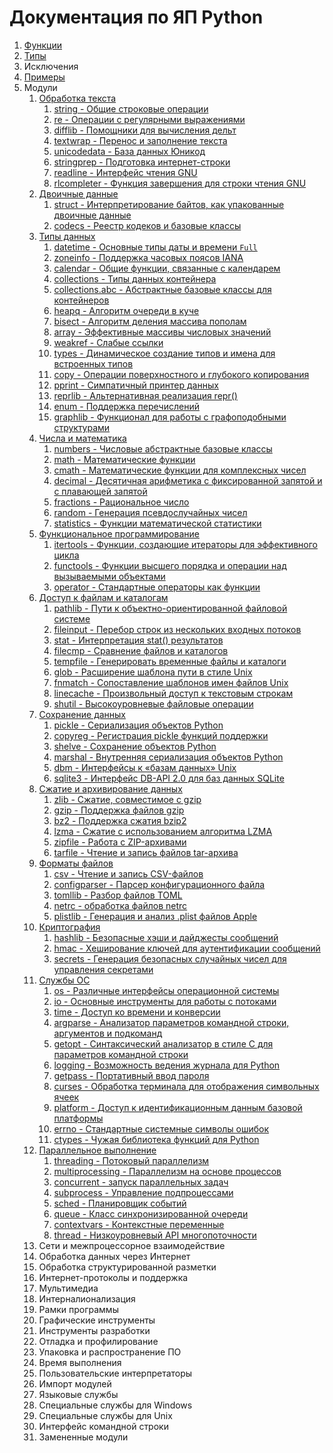 # Документация по ЯП Python

1. [Функции](src/1_functions.md)
2. [Типы](src/2_types.md)
3. Исключения
4. [Примеры](src/4_examples.md)
5. Модули
    1. [Обработка текста](src/modules/5_1_modules.md)
         1. [string - Общие строковые операции](src/modules/5_1_modules.md#1)
         2. [re - Операции с регулярными выражениями](src/modules/5_1_modules.md#2)
         3. [difflib - Помощники для вычисления дельт](src/modules/5_1_modules.md#3)
         4. [textwrap - Перенос и заполнение текста](src/modules/5_1_modules.md#4)
         5. [unicodedata - База данных Юникод](src/modules/5_1_modules.md#5)
         6. [stringprep - Подготовка интернет-строки](src/modules/5_1_modules.md#6)
         7. [readline - Интерфейс чтения GNU](src/modules/5_1_modules.md#7)
         8. [rlcompleter - Функция завершения для строки чтения GNU](src/modules/5_1_modules.md#8)
    2. [Двоичные данные](src/modules/5_2_modules.md)
         1. [struct - Интерпретирование байтов, как упакованные двоичные данные](src/modules/5_2_modules.md#1)
         2. [codecs - Реестр кодеков и базовые классы](src/modules/5_2_modules.md#2)
    3.  [Типы данных](src/modules/5_3_modules.md)
          1. [datetime - Основные типы даты и времени `Full`](src/modules/5_3_modules.md#1)
          2. [zoneinfo - Поддержка часовых поясов IANA](src/modules/5_3_modules.md#2)
          3. [calendar - Общие функции, связанные с календарем](src/modules/5_3_modules.md#3)
          4. [collections - Типы данных контейнера](src/modules/5_3_modules.md#4)
          5. [collections.abc - Абстрактные базовые классы для контейнеров](src/modules/5_3_modules.md#5)
          6. [heapq - Алгоритм очереди в куче](src/modules/5_3_modules.md#6)
          7. [bisect - Алгоритм деления массива пополам](src/modules/5_3_modules.md#7)
          8. [array - Эффективные массивы числовых значений](src/modules/5_3_modules.md#8)
          9. [weakref - Слабые ссылки](src/modules/5_3_modules.md#9)
          10. [types - Динамическое создание типов и имена для встроенных типов](src/modules/5_3_modules.md#10)
          11. [copy - Операции поверхностного и глубокого копирования](src/modules/5_3_modules.md#11)
          12. [pprint - Симпатичный принтер данных](src/modules/5_3_modules.md#12)
          13. [reprlib - Альтернативная реализация repr()](src/modules/5_3_modules.md#13)
          14. [enum - Поддержка перечислений](src/modules/5_3_modules.md#14)
          15. [graphlib - Функционал для работы с графоподобными структурами](src/modules/5_3_modules.md#15)
    4.  [Числа и математика](src/modules/5_4_modules.md)
          1. [numbers - Числовые абстрактные базовые классы](src/modules/5_4_modules.md#1)
          2. [math - Математические функции](src/modules/5_4_modules.md#2)
          3. [cmath - Математические функции для комплексных чисел](src/modules/5_4_modules.md#3)
          4. [decimal - Десятичная арифметика с фиксированной запятой и с плавающей запятой](src/modules/5_4_modules.md#4)
          5. [fractions - Рациональное число](src/modules/5_4_modules.md#5)
          6. [random - Генерация псевдослучайных чисел](src/modules/5_4_modules.md#6)
          7. [statistics - Функции математической статистики](src/modules/5_4_modules.md#7)
    5.  [Функциональное программирование](src/modules/5_5_modules.md)
          1. [itertools - Функции, создающие итераторы для эффективного цикла](src/modules/5_5_modules.md#1)
          2. [functools - Функции высшего порядка и операции над вызываемыми объектами](src/modules/5_5_modules.md#2)
          3. [operator - Стандартные операторы как функции](src/modules/5_5_modules.md#3)
    6.  [Доступ к файлам и каталогам](src/modules/5_6_modules.md)
          1. [pathlib - Пути к объектно-ориентированной файловой системе](src/modules/5_6_modules.md#1)
          2. [fileinput - Перебор строк из нескольких входных потоков](src/modules/5_6_modules.md#2)
          3. [stat - Интерпретация stat() результатов](src/modules/5_6_modules.md#3)
          4. [filecmp - Сравнение файлов и каталогов](src/modules/5_6_modules.md#4)
          5. [tempfile - Генерировать временные файлы и каталоги](src/modules/5_6_modules.md#5)
          6. [glob - Расширение шаблона пути в стиле Unix](src/modules/5_6_modules.md#6)
          7. [fnmatch - Сопоставление шаблонов имен файлов Unix](src/modules/5_6_modules.md#7)
          8. [linecache - Произвольный доступ к текстовым строкам](src/modules/5_6_modules.md#8)
          9. [shutil - Высокоуровневые файловые операции](src/modules/5_6_modules.md#9)
    7.  [Сохранение данных](src/modules/5_7_modules.md)
          1. [pickle - Сериализация объектов Python](src/modules/5_7_modules.md#1)
          2. [copyreg - Регистрация pickle функций поддержки](src/modules/5_7_modules.md#2)
          3. [shelve - Сохранение объектов Python](src/modules/5_7_modules.md#3)
          4. [marshal - Внутренняя сериализация объектов Python](src/modules/5_7_modules.md#4)
          5. [dbm - Интерфейсы к «базам данных» Unix](src/modules/5_7_modules.md#5)
          6. [sqlite3 - Интерфейс DB-API 2.0 для баз данных SQLite](src/modules/5_7_modules.md#6)
    8.  [Сжатие и архивирование данных](src/modules/5_8_modules.md)
          1. [zlib - Сжатие, совместимое с gzip](src/modules/5_8_modules.md#1)
          2. [gzip - Поддержка файлов gzip](src/modules/5_8_modules.md#2)
          3. [bz2 - Поддержка сжатия bzip2](src/modules/5_8_modules.md#3)
          4. [lzma - Сжатие с использованием алгоритма LZMA](src/modules/5_8_modules.md#4)
          5. [zipfile - Работа с ZIP-архивами](src/modules/5_8_modules.md#5)
          6. [tarfile - Чтение и запись файлов tar-архива](src/modules/5_8_modules.md#6)
    9.  [Форматы файлов](src/modules/5_9_modules.md)
          1. [csv - Чтение и запись CSV-файлов](src/modules/5_9_modules.md#1)
          2. [configparser - Парсер конфигурационного файла](src/modules/5_9_modules.md#2)
          3. [tomllib - Разбор файлов TOML](src/modules/5_9_modules.md#3)
          4. [netrc - обработка файлов netrc](src/modules/5_9_modules.md#4)
          5. [plistlib - Генерация и анализ .plist файлов Apple](src/modules/5_9_modules.md#5)
    10. [Криптография](src/modules/5_10_modules.md)
          1.  [hashlib - Безопасные хэши и дайджесты сообщений](src/modules/5_10_modules.md#1)
          2.  [hmac - Хеширование ключей для аутентификации сообщений](src/modules/5_10_modules.md#2)
          3.  [secrets - Генерация безопасных случайных чисел для управления секретами](src/modules/5_10_modules.md#3)
    11. [Службы ОС](src/modules/5_11_modules.md)
          1.  [os - Различные интерфейсы операционной системы](src/modules/5_11_modules.md#1)
          2.  [io - Основные инструменты для работы с потоками](src/modules/5_11_modules.md#2)
          3.  [time - Доступ ко времени и конверсии](src/modules/5_11_modules.md#3)
          4.  [argparse - Анализатор параметров командной строки, аргументов и подкоманд](src/modules/5_11_modules.md#4)
          5.  [getopt - Синтаксический анализатор в стиле C для параметров командной строки](src/modules/5_11_modules.md#5)
          6.  [logging - Возможность ведения журнала для Python](src/modules/5_11_modules.md#6)
          7.  [getpass - Портативный ввод пароля](src/modules/5_11_modules.md#7)
          8.  [curses - Обработка терминала для отображения символьных ячеек](src/modules/5_11_modules.md#8)
          9.  [platform - Доступ к идентификационным данным базовой платформы](src/modules/5_11_modules.md#9)
          10. [errno - Стандартные системные символы ошибок](src/modules/5_11_modules.md#10)
          11. [ctypes - Чужая библиотека функций для Python](src/modules/5_11_modules.md#11)
    12. [Параллельное выполнение](src/modules/5_12_modules.md)
          1.  [threading - Потоковый параллелизм](src/modules/5_12_modules.md#1)
          2.  [multiprocessing - Параллелизм на основе процессов](src/modules/5_12_modules.md#2)
          3.  [concurrent - запуск параллельных задач](src/modules/5_12_modules.md#3)
          4.  [subprocess - Управление подпроцессами](src/modules/5_12_modules.md#4)
          5.  [sched - Планировщик событий](src/modules/5_12_modules.md#5)
          6.  [queue - Класс синхронизированной очереди](src/modules/5_12_modules.md#6)
          7.  [contextvars - Контекстные переменные](src/modules/5_12_modules.md#7)
          8.  [thread - Низкоуровневый API многопоточности](src/modules/5_12_modules.md#8)
    13. Сети и межпроцессорное взаимодействие
    14. Обработка данных через Интернет
    15. Обработка структурированной разметки
    16. Интернет-протоколы и поддержка
    17. Мультимедиа
    18. Интерналионализация
    19. Рамки программы
    20. Графические инструменты
    21. Инструменты разработки
    22. Отладка и профилирование
    23. Упаковка и распространение ПО
    24. Время выполнения
    25. Пользовательские интерпретаторы
    26. Импорт модулей
    27. Языковые службы
    28. Специальные службы для Windows
    29. Специальные службы для Unix
    30. Интерфейс командной строки
    31. Замененные модули
